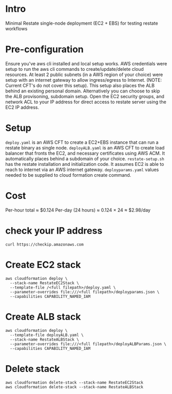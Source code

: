 # Intro
Minimal Restate single-node deployment (EC2 + EBS) for testing restate workflows

# Pre-configuration
Ensure you've aws cli installed and local setup works. AWS credentials were setup to run the aws cli commands to create/update/delete cloud resources. At least 2 public subnets (in a AWS region of your choice) were setup with an internet gateway to allow ingress/egress to Internet. (NOTE: Current CFT's do not cover this setup). 
This setup also places the ALB behind an existing personal domain. Alternatively you can choose to skip the ALB provisoning, subdomain setup. Open the EC2 security groups, and network ACL to your IP address for direct access to restate server using the EC2 IP address.

# Setup
`deploy.yaml` is an AWS CFT  to create a EC2+EBS instance that can run a restate binary as single node.
`deployALB.yaml` is an AWS CFT to create load balancer that fronts the EC2, and necessary certificates using AWS ACM. It automatically places behind a subdomain of your choice.
`restate-setup.sh` has the restate installation and initialization code. It assumes EC2 is able to reach to internet via an AWS internet gateway.
`deployparams.yaml` values needed to be supplied to cloud formation create command.

# Cost
Per-hour total ≈ $0.124
Per-day (24 hours) ≈ 0.124 × 24 ≈ $2.98/day

# check your IP address
```
curl https://checkip.amazonaws.com
```

# Create EC2 stack
```
aws cloudformation deploy \
  --stack-name RestateEC2Stack \
  --template-file /<full filepath>/deploy.yaml \
  --parameter-overrides file:///<full filepath>/deployparams.json \
  --capabilities CAPABILITY_NAMED_IAM

```

# Create ALB stack
```
aws cloudformation deploy \
  --template-file deployALB.yaml \
  --stack-name RestateALBStack \
  --parameter-overrides file:///<full filepath>/deployALBParams.json \
  --capabilities CAPABILITY_NAMED_IAM

```

# Delete stack

```
aws cloudformation delete-stack --stack-name RestateEC2Stack
aws cloudformation delete-stack --stack-name RestateALBStack
```